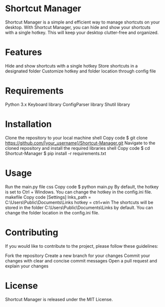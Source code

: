 
# Shortcut Manager
Shortcut Manager is a simple and efficient way to manage shortcuts on your desktop. With Shortcut Manager, you can hide and show your shortcuts with a single hotkey. This will keep your desktop clutter-free and organized.

# Features
Hide and show shortcuts with a single hotkey
Store shortcuts in a designated folder
Customize hotkey and folder location through config file
# Requirements
Python 3.x
Keyboard library
ConfigParser library
Shutil library
# Installation
Clone the repository to your local machine
shell
Copy code
$ git clone https://github.com/[your_username]/Shortcut-Manager.git
Navigate to the cloned repository and install the required libraries
shell
Copy code
$ cd Shortcut-Manager
$ pip install -r requirements.txt
# Usage
Run the main.py file
css
Copy code
$ python main.py
By default, the hotkey is set to Ctrl + Windows. You can change the hotkey in the config.ini file.
makefile
Copy code
[Settings]
lnks_path = C:\Users\Public\Documents\Links
hotkey = ctrl+win
The shortcuts will be stored in the folder C:\Users\Public\Documents\Links by default. You can change the folder location in the config.ini file.
# Contributing
If you would like to contribute to the project, please follow these guidelines:

Fork the repository
Create a new branch for your changes
Commit your changes with clear and concise commit messages
Open a pull request and explain your changes
# License
Shortcut Manager is released under the MIT License.